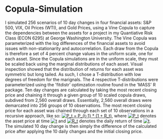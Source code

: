 # Copula-Simulation
I simulated 256 scenarios of 10 day changes in four financial assets: S&amp;P 500, VIX, Oil Prices (WTI), and Gold Prices, using a Vine Copula to capture the dependencies between the assets for a project in my Quantiative Risk Class (ECON 6295) at George Washington University. The Vine Copula was parameterized with the log differences of the financial assets to avoid issues with non-stationarity and autocorrelation. Each draw from the Copula is therefore a set of 4 percent change values in the uniform scale, one for each asset. Since the Copula simulations are in the uniform scale, they must be scaled back using the marginal distributions of each asset. Visual inspection showed that the distribution of returns for each asset was symmetric but long tailed. As such, I chose a T-distribution with low degrees of freedom for the marignals. The 4 respective T-distributions were parameterized using the 'fitdistr' optimzation routine found in the 'MASS' R package. Ten day changes are calculated by taking the most recent closing price and chaining it through a given group of 10 scaled copula draws, subdived from 2,560 overall draws. Essentially, 2,560 overall draws were demarcated into 256 groups of 10 observations. The most recent closing price for each asset was chained through each set of 10 observations in a recursive approach, like so: <a href="https://www.codecogs.com/eqnedit.php?latex=P_t&space;=&space;P_{t-1}&space;*&space;(1&space;&plus;&space;R_t)" target="_blank"><img src="https://latex.codecogs.com/gif.latex?P_t&space;=&space;P_{t-1}&space;*&space;(1&space;&plus;&space;R_t)" title="P_t = P_{t-1} * (1 + R_t)" /></a>, where <a href="https://www.codecogs.com/eqnedit.php?latex=P_t" target="_blank"><img src="https://latex.codecogs.com/gif.latex?P_t" title="P_t" /></a> denotes the asset price at time <a href="https://www.codecogs.com/eqnedit.php?latex=t" target="_blank"><img src="https://latex.codecogs.com/gif.latex?t" title="t" /></a> and <a href="https://www.codecogs.com/eqnedit.php?latex=R_t" target="_blank"><img src="https://latex.codecogs.com/gif.latex?R_t" title="R_t" /></a> denotes the daily return of time <a href="https://www.codecogs.com/eqnedit.php?latex=t" target="_blank"><img src="https://latex.codecogs.com/gif.latex?t" title="t" /></a>. The simulated 10 day change is then simply the difference of the calculated price after applying the 10 daily changes and the initial closing price. 

